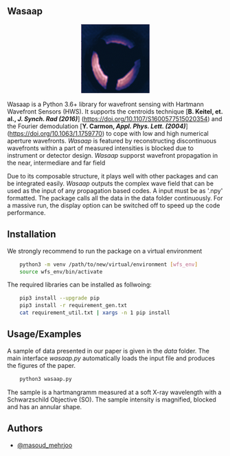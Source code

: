 


## Wasaap

<p align="center">
  <img src="/shot(1).png" />
</p>

Wasaap is a Python 3.6+ library for wavefront sensing with 
Hartmann Wavefront Sensors (HWS). It supports the centroids technique
[**B. Keitel, et. al., _J. Synch. Rad (2016)_**] (https://doi.org/10.1107/S1600577515020354) and 
the Fourier demodulation [**Y. Carmon, _Appl. Phys. Lett. (2004)_**] (https://doi.org/10.1063/1.1759770)
to cope with low and high numerical aperture wavefronts.
_Wasaap_ is featured by reconstructing discontinuous wavefronts 
within a part of measured intensities is blocked due to instrument or detector design.
_Wasaap_ supporst wavefront propagation in the near, intermediare and far field


Due to its composable structure, it plays well with 
other packages and can be integrated easily. _Wasaap_ outputs the complex wave field that
can be used as the input of any propagation based codes. 
A input must be as '.npy' formatted. The package calls all the data 
in the data folder continuously. For a massive run,
the display option can be switched off to speed up the code performance.





## Installation



We strongly recommend to run the package on a virtual environment


```bash
    python3 -m venv /path/to/new/virtual/environment [wfs_env]
    source wfs_env/bin/activate
```

The required libraries can be installed as follwoing:


```bash
    pip3 install --upgrade pip
    pip3 install -r requirement_gen.txt
    cat requirement_util.txt | xargs -n 1 pip install
```  
## Usage/Examples


A sample of data presented in our paper is given in the _data_ folder. 
The main interface _wasaap.py_ automatically loads the input file and
produces the figures of the paper. 

```python
    python3 wasaap.py
```

The sample is a hartmangramm measured at a soft X-ray wavelength 
with a Schwarzschild Objective (SO). The sample intensity is magnified,
blocked and has an annular shape. 
## Authors

- [@masoud_mehrjoo](https://www.linkedin.com/in/masoud-mehrjoo-232384141/)

